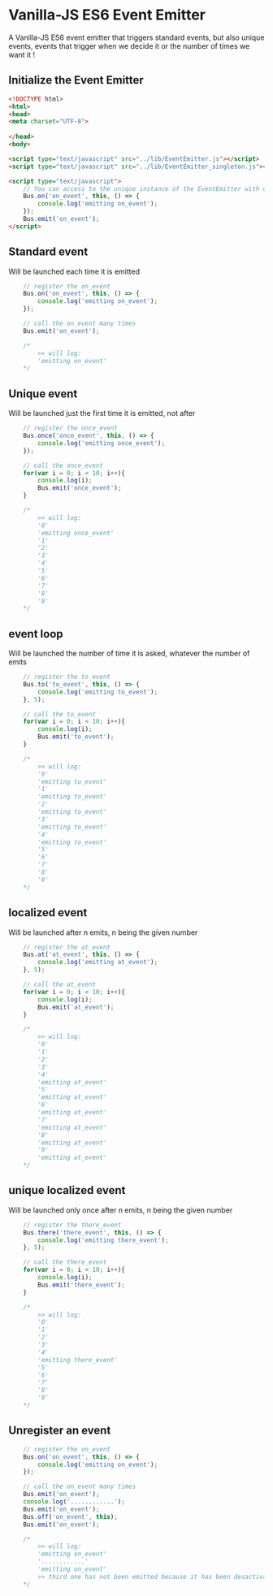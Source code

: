 Vanilla-JS ES6 Event Emitter
=====
A Vanilla-JS ES6 event emitter that triggers standard events, but also unique events, events that trigger when we decide it or the number of times we want it !

## Initialize the Event Emitter
```HTML
<!DOCTYPE html>
<html>
<head>
<meta charset="UTF-8">
	
</head>
<body>

<script type="text/javascript" src="../lib/EventEmitter.js"></script>
<script type="text/javascript" src="../lib/EventEmitter_singleton.js"></script>

<script type="text/javascript">
	// You can access to the unique instance of the EventEmitter with const {Bus}
	Bus.on('on_event', this, () => {
		console.log('emitting on_event');
	});
	Bus.emit('on_event');
</script>
```

## Standard event
Will be launched each time it is emitted
```js
	// register the on_event
	Bus.on('on_event', this, () => {
		console.log('emitting on_event');
	});

	// call the on_event many times
	Bus.emit('on_event');

	/*
		>> will log:
		'emitting on_event'
	*/
```

## Unique event
Will be launched just the first time it is emitted, not after 
```js
	// register the once_event
	Bus.once('once_event', this, () => {
		console.log('emitting once_event');
	});

	// call the once_event
	for(var i = 0; i < 10; i++){
		console.log(i);
		Bus.emit('once_event');	
	}

	/*
		>> will log:
		'0'
		'emitting once_event'
		'1'
		'2'
		'3'
		'4'
		'5'
		'6'
		'7'
		'8'
		'9'
	*/
```

## event loop
Will be launched the number of time it is asked, whatever the number of emits
```js
	// register the to_event
	Bus.to('to_event', this, () => {
		console.log('emitting to_event');
	}, 5);

	// call the to_event
	for(var i = 0; i < 10; i++){
		console.log(i);
		Bus.emit('to_event');	
	}

	/*
		>> will log: 
		'0'
		'emitting to_event'
		'1'
		'emitting to_event'
		'2'
		'emitting to_event'
		'3'
		'emitting to_event'
		'4'
		'emitting to_event'
		'5'
		'6'
		'7'
		'8'
		'9'
	*/
```

## localized event
Will be launched after n emits, n being the given number
```js
	// register the at_event
	Bus.at('at_event', this, () => {
		console.log('emitting at_event');
	}, 5);

	// call the at_event
	for(var i = 0; i < 10; i++){
		console.log(i);
		Bus.emit('at_event');	
	}

	/*
		>> will log: 
		'0'
		'1'
		'2'
		'3'
		'4'
		'emitting at_event'
		'5'
		'emitting at_event'
		'6'
		'emitting at_event'
		'7'
		'emitting at_event'
		'8'
		'emitting at_event'
		'9'
		'emitting at_event'
	*/
```

## unique localized event
Will be launched only once after n emits, n being the given number
```js
	// register the there_event
	Bus.there('there_event', this, () => {
		console.log('emitting there_event');
	}, 5);

	// call the there_event
	for(var i = 0; i < 10; i++){
		console.log(i);
		Bus.emit('there_event');	
	}

	/*
		>> will log:
		'0'
		'1'
		'2'
		'3'
		'4'
		'emitting there_event'
		'5'
		'6'
		'7'
		'8'
		'9'
	*/
```

## Unregister an event
```js
	// register the on_event
	Bus.on('on_event', this, () => {
		console.log('emitting on_event');
	});

	// call the on_event many times
	Bus.emit('on_event');
	console.log('............');
	Bus.emit('on_event');
	Bus.off('on_event', this);
	Bus.emit('on_event');

	/*
		>> will log:
		'emitting on_event'
		'............'
		'emitting on_event'
		>> third one has not been emitted because it has been desactivated with off method
	*/
```
